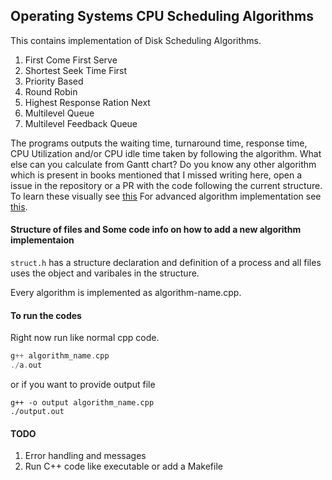 ## Operating Systems CPU Scheduling Algorithms

This contains implementation of Disk Scheduling Algorithms.

1. First Come First Serve
2. Shortest Seek Time First
3. Priority Based
4. Round Robin
5. Highest Response Ration Next
6. Multilevel Queue
7. Multilevel Feedback Queue

The programs outputs the waiting time, turnaround time, response time, CPU Utilization
and/or CPU idle time taken by following the algorithm. What else can you calculate from
Gantt chart? Do you know any other algorithm which is present in books mentioned that
I missed writing here, open a issue in the repository or a PR with the code following
the current structure. To learn these visually see [this](https://github.com/tapasweni-pathak/Visualization-of-CPU-Scheduling-Algorithms) For advanced algorithm implementation see [this](https://github.com/tapasweni-pathak/Systems-Readings-Implementations/tree/master/AOS/Conferences).

#### Structure of files and Some code info on how to add a new algorithm implementaion
`struct.h` has a structure declaration and definition of a process and all files uses the object
and varibales in the structure.

Every algorithm is implemented as algorithm-name.cpp.

#### To run the codes

Right now run like normal cpp code.

```cpp
g++ algorithm_name.cpp
./a.out
```

or if you want to provide output file

```
g++ -o output algorithm_name.cpp
./output.out
```

#### TODO
1. Error handling and messages
2. Run C++ code like executable or add a Makefile

